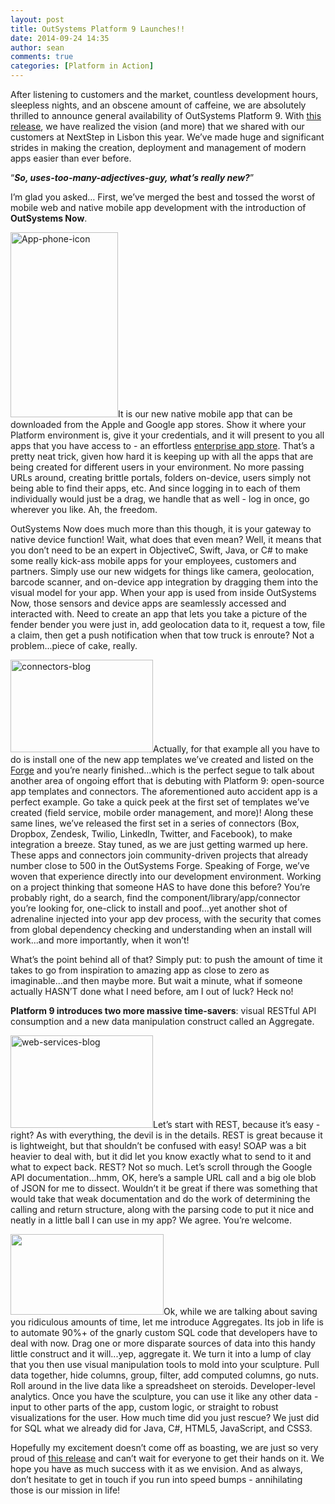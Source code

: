 ```yaml
---
layout: post
title: OutSystems Platform 9 Launches!!
date: 2014-09-24 14:35
author: sean
comments: true
categories: [Platform in Action]
---
```

After listening to customers and the market, countless development hours, sleepless nights, and an obscene amount of caffeine, we are absolutely thrilled to announce general availability of OutSystems Platform 9.<!--more--> With <a title="OutSystems Platform 9" href="http://www.outsystems.com/company/news/2014/platform-9/">this release</a>, we have realized the vision (and more) that we shared with our customers at NextStep in Lisbon this year. We’ve made huge and significant strides in making the creation, deployment and management of modern apps easier than ever before.

“<strong><em>So, uses-too-many-adjectives-guy, what’s really new?</em></strong>”

I’m glad you asked… First, we’ve merged the best and tossed the worst of mobile web and native mobile app development with the introduction of <strong>OutSystems Now</strong>.

<a title="OutSystems Now" href="http://www.outsystems.com/platform/enterprise-app-store/"><img class="alignright wp-image-1991" src="https://www.outsystems.com/blog/wp-content/uploads/2014/09/App-phone-icon-176x300.png" alt="App-phone-icon" width="172" height="296" /></a>It is our new native mobile app that can be downloaded from the Apple and Google app stores. Show it where your Platform environment is, give it your credentials, and it will present to you all apps that you have access to - an effortless <a title="Enterprise App Sore" href="http://www.outsystems.com/platform/enterprise-app-store/">enterprise app store</a>. That’s a pretty neat trick, given how hard it is keeping up with all the apps that are being created for different users in your environment. No more passing URLs around, creating brittle portals, folders on-device, users simply not being able to find their apps, etc. And since logging in to each of them individually would just be a drag, we handle that as well - log in once, go wherever you like. Ah, the freedom.

OutSystems Now does much more than this though, it is your gateway to native device function! Wait, what does that even mean? Well, it means that you don’t need to be an expert in ObjectiveC, Swift, Java, or C# to make some really kick-ass mobile apps for your employees, customers and partners. Simply use our new widgets for things like camera, geolocation, barcode scanner, and on-device app integration by dragging them into the visual model for your app. When your app is used from inside OutSystems Now, those sensors and device apps are seamlessly accessed and interacted with. Need to create an app that lets you take a picture of the fender bender you were just in, add geolocation data to it, request a tow, file a claim, then get a push notification when that tow truck is enroute? Not a problem...piece of cake, really.

<img class="alignleft wp-image-1981 size-full" src="https://www.outsystems.com/blog/wp-content/uploads/2014/09/connectors-blog.jpg" alt="connectors-blog" width="228" height="148" />Actually, for that example all you have to do is install one of the new app templates we’ve created and listed on the <a href="http://www.outsystems.com/forge/">Forge</a> and you’re nearly finished...which is the perfect segue to talk about another area of ongoing effort that is debuting with Platform 9: open-source app templates and connectors. The aforementioned auto accident app is a perfect example. Go take a quick peek at the first set of templates we’ve created (field service, mobile order management, and more)! Along these same lines, we’ve released the first set in a series of connectors (Box, Dropbox, Zendesk, Twilio, LinkedIn, Twitter, and Facebook), to make integration a breeze. Stay tuned, as we are just getting warmed up here. These apps and connectors join community-driven projects that already number close to 500 in the OutSystems Forge. Speaking of Forge, we’ve woven that experience directly into our development environment. Working on a project thinking that someone HAS to have done this before? You’re probably right, do a search, find the component/library/app/connector you’re looking for, one-click to install and poof...yet another shot of adrenaline injected into your app dev process, with the security that comes from global dependency checking and understanding when an install will work...and more importantly, when it won’t!

What’s the point behind all of that? Simply put: to push the amount of time it takes to go from inspiration to amazing app as close to zero as imaginable...and then maybe more. But wait a minute, what if someone actually HASN’T done what I need before, am I out of luck? Heck no!

<strong>Platform 9 introduces two more massive time-savers</strong>: visual RESTful API consumption and a new data manipulation construct called an Aggregate.

<img class="alignright size-full wp-image-1982" src="https://www.outsystems.com/blog/wp-content/uploads/2014/09/web-services-blog.jpg" alt="web-services-blog" width="228" height="148" />Let’s start with REST, because it’s easy - right? As with everything, the devil is in the details. REST is great because it is lightweight, but that shouldn’t be confused with easy! SOAP was a bit heavier to deal with, but it did let you know exactly what to send to it and what to expect back. REST? Not so much. Let’s scroll through the Google API documentation...hmm, OK, here’s a sample URL call and a big ole blob of JSON for me to dissect. Wouldn’t it be great if there was something that would take that weak documentation and do the work of determining the calling and return structure, along with the parsing code to put it nice and neatly in a little ball I can use in my app? We agree. You’re welcome.

<a href="https://www.outsystems.com/blog/wp-content/uploads/2014/09/Aggregates-Datasource2.png" target="_blank" rel="attachment wp-att-1992"><img class="alignleft wp-image-1996" src="https://www.outsystems.com/blog/wp-content/uploads/2014/09/Aggregates-Datasource2-300x168.png" alt="" width="245" height="129" /></a>Ok, while we are talking about saving you ridiculous amounts of time, let me introduce Aggregates. Its job in life is to automate 90%+ of the gnarly custom SQL code that developers have to deal with now. Drag one or more disparate sources of data into this handy little construct and it will...yep, aggregate it. We turn it into a lump of clay that you then use visual manipulation tools to mold into your sculpture. Pull data together, hide columns, group, filter, add computed columns, go nuts. Roll around in the live data like a spreadsheet on steroids. Developer-level analytics. Once you have the sculpture, you can use it like any other data - input to other parts of the app, custom logic, or straight to robust visualizations for the user. How much time did you just rescue? We just did for SQL what we already did for Java, C#, HTML5, JavaScript, and CSS3.

Hopefully my excitement doesn’t come off as boasting, we are just so very proud of <a title="What's New in Platform 9" href="http://www.outsystems.com/it-resources/#/it-resources/pdf/whats-new-in-platform-9/">this release</a> and can’t wait for everyone to get their hands on it. We hope you have as much success with it as we envision. And as always, don’t hesitate to get in touch if you run into speed bumps - annihilating those is our mission in life!
